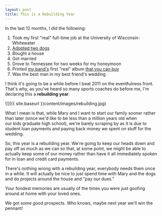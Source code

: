```yaml
---
layout: post
title: This is a Rebuilding Year  
---
```

  
In the last 12 months, I did the following:

1. Took my first "real" full-time job at the University of Wisconsin-Whitewater
2. <a title="My Dogs" href="/about">Adopted two dogs</a>
3. Bought a house
4. Got married
5. Drove to Tennessee for two weeks for my honeymoon
6. Printed <a href="http://www.raggedbay.com">my band's</a> first "real" album <a href="http://www.raggedbay.com/merch/albums/lights-go-out-ep/">that you can buy</a>
7. Was the best man in my best friend's wedding

I think it's going to be a while before I beat 2011 on the eventfulness front. That's why, as you've heard so many sports coaches do before me, I'm declaring this a <strong>rebuilding year</strong>.

![]({{ site.baseurl }}content/images/rebuilding.jpg)

What I mean is that, while Mary and I want to start our family sooner rather than later (since we'd like to be less than a million years old when our kids graduate high school), we're barely scraping by as it is due to student loan payments and paying back money we spent on stuff for the wedding.

So, this year is a rebuilding year. We're going to keep our heads down and pay off as much as we can so that, at some point, we might be able to actually keep some of our money rather than have it all immediately spoken for in loan and credit card payments.

There's nothing wrong with a rebuilding year, everybody needs them once in a while. It will actually be nice to just spend time with Mary and the dogs and do projects around the house and "pay our dues."

Your fondest memories are usually of the times you were just goofing around at home with your loved ones.

We got some good prospects. Who knows, maybe next year we'll win the pennant!
